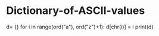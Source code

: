 # Dictionary-of-ASCII-values
d= {}
for i in range(ord("a"), ord("z")+1):
    d[chr(i)] = i
    print(d)
